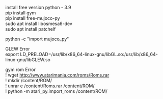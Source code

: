 install free version
python - 3.9   
pip install gym   
pip install free-mujoco-py   
sudo apt install libosmesa6-dev   
sudo apt install patchelf   
   
python -c "import mujoco_py"   
  
  
  
GLEW Error   
export LD_PRELOAD=/usr/lib/x86_64-linux-gnu/libGL.so:/usr/lib/x86_64-linux-gnu/libGLEW.so   

gym rom Error  
! wget http://www.atarimania.com/roms/Roms.rar   
! mkdir /content/ROM/   
! unrar e /content/Roms.rar /content/ROM/   
! python -m atari_py.import_roms /content/ROM/   
   

